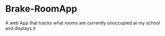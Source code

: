 # Brake-RoomApp
A web App that tracks what rooms are currently unoccupied at my school and displays it
